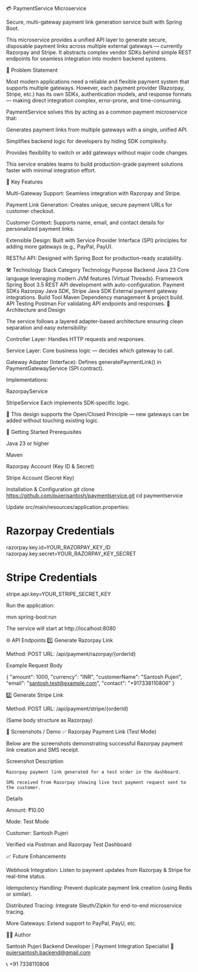 💳 PaymentService Microservice

Secure, multi-gateway payment link generation service built with Spring Boot.

This microservice provides a unified API layer to generate secure, disposable payment links across multiple external gateways — currently Razorpay and Stripe. It abstracts complex vendor SDKs behind simple REST endpoints for seamless integration into modern backend systems.

🧩 Problem Statement

Most modern applications need a reliable and flexible payment system that supports multiple gateways.
However, each payment provider (Razorpay, Stripe, etc.) has its own SDKs, authentication models, and response formats — making direct integration complex, error-prone, and time-consuming.

PaymentService solves this by acting as a common payment microservice that:

Generates payment links from multiple gateways with a single, unified API.

Simplifies backend logic for developers by hiding SDK complexity.

Provides flexibility to switch or add gateways without major code changes.

This service enables teams to build production-grade payment solutions faster with minimal integration effort.

🌟 Key Features

Multi-Gateway Support: Seamless integration with Razorpay and Stripe.

Payment Link Generation: Creates unique, secure payment URLs for customer checkout.

Customer Context: Supports name, email, and contact details for personalized payment links.

Extensible Design: Built with Service Provider Interface (SPI) principles for adding more gateways (e.g., PayPal, PayU).

RESTful API: Designed with Spring Boot for production-ready scalability.

🛠️ Technology Stack
Category	Technology	Purpose
Backend	Java 23	Core language leveraging modern JVM features (Virtual Threads).
Framework	Spring Boot 3.5	REST API development with auto-configuration.
Payment SDKs	Razorpay Java SDK, Stripe Java SDK	External payment gateway integrations.
Build Tool	Maven	Dependency management & project build.
API Testing	Postman	For validating API endpoints and responses.
📐 Architecture and Design

The service follows a layered adapter-based architecture ensuring clean separation and easy extensibility:

Controller Layer: Handles HTTP requests and responses.

Service Layer: Core business logic — decides which gateway to call.

Gateway Adapter (Interface):
Defines generatePaymentLink() in PaymentGatewayService (SPI contract).

Implementations:

RazorpayService

StripeService
Each implements SDK-specific logic.

🧠 This design supports the Open/Closed Principle — new gateways can be added without touching existing logic.

🚀 Getting Started
Prerequisites

Java 23 or higher

Maven

Razorpay Account (Key ID & Secret)

Stripe Account (Secret Key)

Installation & Configuration
git clone https://github.com/pujerisantosh/paymentservice.git
cd paymentservice


Update src/main/resources/application.properties:

# Razorpay Credentials
razorpay.key.id=YOUR_RAZORPAY_KEY_ID
razorpay.key.secret=YOUR_RAZORPAY_KEY_SECRET

# Stripe Credentials
stripe.api.key=YOUR_STRIPE_SECRET_KEY


Run the application:

mvn spring-boot:run


The service will start at http://localhost:8080

🌐 API Endpoints
1️⃣ Generate Razorpay Link

Method: POST
URL: /api/payment/razorpay/{orderId}

Example Request Body

{
  "amount": 1000,
  "currency": "INR",
  "customerName": "Santosh Pujeri",
  "email": "santosh.test@example.com",
  "contact": "+917338110806"
}

2️⃣ Generate Stripe Link

Method: POST
URL: /api/payment/stripe/{orderId}

(Same body structure as Razorpay)

🧾 Screenshots / Demo
✅ Razorpay Payment Link (Test Mode)

Below are the screenshots demonstrating successful Razorpay payment link creation and SMS receipt.

Screenshot	Description

	Razorpay payment link generated for a test order in the dashboard.

	SMS received from Razorpay showing live test payment request sent to the customer.

Details

Amount: ₹10.00

Mode: Test Mode

Customer: Santosh Pujeri

Verified via Postman and Razorpay Test Dashboard

📈 Future Enhancements

Webhook Integration: Listen to payment updates from Razorpay & Stripe for real-time status.

Idempotency Handling: Prevent duplicate payment link creation (using Redis or similar).

Distributed Tracing: Integrate Sleuth/Zipkin for end-to-end microservice tracing.

More Gateways: Extend support to PayPal, PayU, etc.

👨‍💻 Author

Santosh Pujeri
Backend Developer | Payment Integration Specialist
📧 pujersantosh.backend@gmail.com

📞 +91 7338110806
